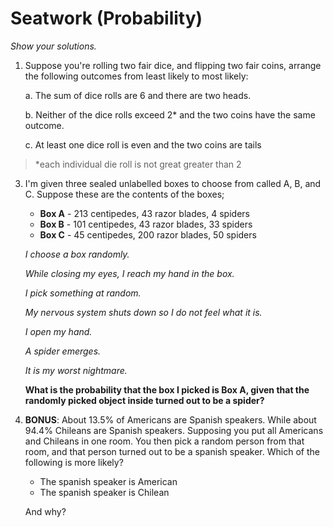 # Seatwork (Probability)

*Show your solutions.*

1. Suppose you're rolling two fair dice, and flipping two fair coins, arrange the following outcomes from least likely to most likely:

   a. The sum of dice rolls are 6 and there are two heads.

   b. Neither of the dice rolls exceed 2* and the two coins have the same outcome.

   c. At least one dice roll is even and the two coins are tails

> *each individual die roll is not great greater than 2
>
3. I'm given three sealed unlabelled boxes to choose from called A, B, and C. Suppose these are the contents of the boxes;

   - **Box A** - 213 centipedes, 43 razor blades, 4 spiders
   - **Box B** - 101 centipedes, 43 razor blades, 33 spiders
   - **Box C** - 45 centipedes, 200 razor blades, 50 spiders

   *I choose a box randomly.* 

   *While closing my eyes, I reach my hand in the box.* 

   *I pick something at random.* 

   *My nervous system shuts down so I do not feel what it is.*

   *I open my hand.*

   *A spider emerges.* 

   *It is my worst nightmare.* 

   **What is the probability that the box I picked is Box A, given that the randomly picked object inside turned out to be a spider?** 

4. **BONUS**: About 13.5% of Americans are Spanish speakers. While about 94.4% Chileans are Spanish speakers. Supposing you put all Americans and Chileans in one room. You then pick a random person from that room, and that person turned out to be a spanish speaker. Which of the following is more likely?

   - The spanish speaker is American
   - The spanish speaker is Chilean

   And why?